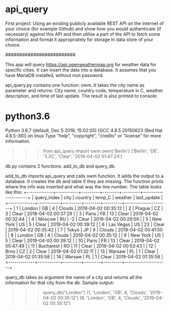 # api_query
First project:
Using an existing publicly available REST API on the internet of your choice (for example Github) and show how you would authenticate (if necessary) against this API and then utilise a part of the API to fetch some information and format it appropriately for storage in data store of your choice.
 
#########################

This app will query https://api.openweathermap.org for weather data for specific cities. It can insert the data into a database. It assumes that you have MariaDB installed, without root password.

api_query.py contains one function: owm. It takes the city name as parameter and returns: City name, country code, temperature in C, weather description, and time of last update.
The result is also printed to console:
# python3.6
Python 3.6.7 (default, Dec  5 2018, 15:02:05)
[GCC 4.8.5 20150623 (Red Hat 4.8.5-36)] on linux
Type "help", "copyright", "credits" or "license" for more information.
>>> from api_query import owm
>>> owm('Berlin')
('Berlin', 'DE', '3.2C', 'Clear', '2019-04-02 01:47:24')
>>>

db.py contains 2 functions: add_to_db and query_db.

add_to_db imports api_query and calls owm function. It adds the output to a database. It creates the db and table if they are missing. The function prints where the info was inserted and what was the line number.
The table looks like this:
+-------------+-----------+---------+--------+---------+---------------------+
| query_index | city      | country | temp_C | weather | last_update         |
+-------------+-----------+---------+--------+---------+---------------------+
|           1 | London    | GB      |      4 | Clouds  | 2019-04-02 00:35:12 |
|           2 | Prague    | CZ      |      3 | Clear   | 2019-04-02 00:37:29 |
|           3 | Paris     | FR      |     13 | Clear   | 2019-04-02 00:32:44 |
|           4 | Moscow    | RU      |     -2 | Clear   | 2019-04-02 00:29:59 |
|           5 | New York  | US      |      5 | Clear   | 2019-04-02 00:39:12 |
|           6 | Las Vegas | US      |     23 | Clear   | 2019-04-02 00:35:42 |
|           7 | Tokyo     | JP      |      9 | Clouds  | 2019-04-02 00:41:50 |
|           8 | London    | GB      |      4 | Clouds  | 2019-04-02 00:35:12 |
|           9 | New York  | US      |      5 | Clear   | 2019-04-02 00:39:12 |
|          10 | Paris     | FR      |     13 | Clear   | 2019-04-02 00:47:49 |
|          11 | Bucharest | RO      |     11 | Clear   | 2019-04-02 00:53:43 |
|          12 | Brno      | CZ      |      2 | Clear   | 2019-04-02 01:32:11 |
|          13 | Warsaw    | PL      |      1 | Clear   | 2019-04-02 01:35:58 |
|          14 | Warsaw    | PL      |      1 | Clear   | 2019-04-02 01:35:58 |
+-------------+-----------+---------+--------+---------+---------------------+

query_db takes as argument the name of a city and returns all the information for that city from the db.
Sample output:
>>> query_db("London")
(1, 'London', 'GB', 4, 'Clouds', '2019-04-02 00:35:12')
(8, 'London', 'GB', 4, 'Clouds', '2019-04-02 00:35:12')
>>>


